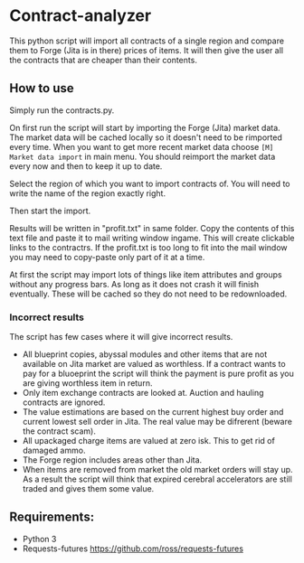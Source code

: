 # Contract-analyzer

This python script will import all contracts of a single region and compare them to Forge (Jita is in there) prices of items. It will then give the user all the contracts that are cheaper than their contents.

## How to use
Simply run the contracts.py. 

On first run the script will start by importing the Forge (Jita) market data. The market data will be cached locally so it doesn't need to be rimported every time. When you want to get more recent market data choose `[M] Market data import` in main menu. You should reimport the market data every now and then to keep it up to date.

Select the region of which you want to import contracts of. You will need to write the name of the region exactly right.

Then start the import.

Results will be written in "profit.txt" in same folder. Copy the contents of this text file and paste it to mail writing window ingame. This will create clickable links to the contractrs.
If the profit.txt is too long to fit into the mail window you may need to copy-paste only part of it at a time.

At first the script may import lots of things like item attributes and groups without any progress bars. As long as it does not crash it will finish eventually. These will be cached so they do not need to be redownloaded.

### Incorrect results

The script has few cases where it will give incorrect results.
* All blueprint copies, abyssal modules and other items that are not available on Jita market are valued as worthless. If a contract wants to pay for a bluoeprint the script will think the payment is pure profit as you are giving worthless item in return.
* Only item exchange contracts are looked at. Auction and hauling contracts are ignored.
* The value estimations are based on the current highest buy order and current lowest sell order in Jita. The real value may be difrerent (beware the contract scam).
* All upackaged charge items are valued at zero isk. This to get rid of damaged ammo.
* The Forge region includes areas other than Jita.
* When items are removed from market the old market orders will stay up. As a result the script will think that expired cerebral accelerators are still traded and gives them some value.

## Requirements:
* Python 3
* Requests-futures https://github.com/ross/requests-futures

